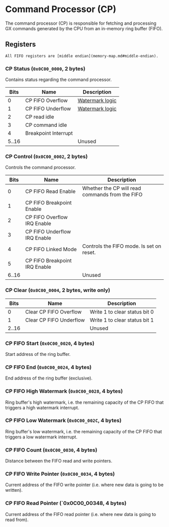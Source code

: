 # Command Processor (CP)

The command processor (CP) is responsible for fetching and processing GX commands generated by the CPU
from an in-memory ring buffer (FIFO).

## Registers

```admonish warning
All FIFO registers are [middle endian](memory-map.md#middle-endian).
```

### CP Status (`0x0C00_0000`, 2 bytes)

Contains status regarding the command processor.

| Bits  | Name                 | Description                     |
| ----- | -------------------- | ------------------------------- |
| 0     | CP FIFO Overflow     | [Watermark logic](#linked-mode) |
| 1     | CP FIFO Underflow    | [Watermark logic](#linked-mode) |
| 2     | CP read idle         |                                 |
| 3     | CP command idle      |                                 |
| 4     | Breakpoint Interrupt |                                 |
| 5..16 |                      | Unused                          |

### CP Control (`0x0C00_0002`, 2 bytes)

Controls the command processor.

| Bits  | Name                          | Description                                     |
| ----- | ----------------------------- | ----------------------------------------------- |
| 0     | CP FIFO Read Enable           | Whether the CP will read commands from the FIFO |
| 1     | CP FIFO Breakpoint Enable     |                                                 |
| 2     | CP FIFO Overflow IRQ Enable   |                                                 |
| 3     | CP FIFO Underflow IRQ Enable  |                                                 |
| 4     | CP FIFO Linked Mode           | Controls the FIFO mode. Is set on reset.        |
| 5     | CP FIFO Breakpoint IRQ Enable |                                                 |
| 6..16 |                               | Unused                                          |

### CP Clear (`0x0C00_0004`, 2 bytes, write only)

| Bits  | Name                    | Description                   |
| ----- | ----------------------- | ----------------------------- |
| 0     | Clear CP FIFO Overflow  | Write 1 to clear status bit 0 |
| 1     | Clear CP FIFO Underflow | Write 1 to clear status bit 1 |
| 2..16 |                         | Unused                        |

### CP FIFO Start (`0x0C00_0020`, 4 bytes)

Start address of the ring buffer.

### CP FIFO End (`0x0C00_0024`, 4 bytes)

End address of the ring buffer (exclusive).

### CP FIFO High Watermark (`0x0C00_0028`, 4 bytes)

Ring buffer's high watermark, i.e. the remaining capacity of the CP FIFO that triggers a high
watermark interrupt.

### CP FIFO Low Watermark (`0x0C00_002C`, 4 bytes)

Ring buffer's low watermark, i.e. the remaining capacity of the CP FIFO that triggers a low watermark
interrupt.

### CP FIFO Count (`0x0C00_0030`, 4 bytes)

Distance between the FIFO read and write pointers.

### CP FIFO Write Pointer (`0x0C00_0034`, 4 bytes)

Current address of the FIFO write pointer (i.e. where new data is going to be written).

### CP FIFO Read Pointer (`0x0C00_00348, 4 bytes)

Current address of the FIFO read pointer (i.e. where new data is going to read from).
